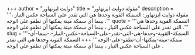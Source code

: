 +++
author = "دوايت ايزنهاور"
title = "مقولة دوايت ايزنهاور"
description = '''مقولة دوايت ايزنهاور: السمكة القوية وحدها هي التي تقدر على السباحة عكس التيار ، بينما أي سمكة ميتة يمكنها أن تطفو على الوجه .'''
quote = '''السمكة القوية وحدها هي التي تقدر على السباحة عكس التيار ، بينما أي سمكة ميتة يمكنها أن تطفو على الوجه .'''
slug = '''السمكة-القوية-وحدها-هي-التي-تقدر-على-السباحة-عكس-التيار-،-بينما-أي-سمكة-ميتة-يمكنها-أن-تطفو-على-الوجه'''
+++
السمكة القوية وحدها هي التي تقدر على السباحة عكس التيار ، بينما أي سمكة ميتة يمكنها أن تطفو على الوجه .
